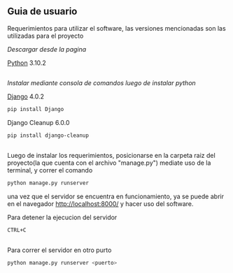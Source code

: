 ## Guia de usuario

Requerimientos para utilizar el software, las versiones mencionadas son las utilizadas para el proyecto

_Descargar desde la pagina_

[Python](https://www.python.org/downloads/) 3.10.2

##

_Instalar mediante consola de comandos luego de instalar python_

[Django](https://www.djangoproject.com/download/) 4.0.2
```sh
pip install Django
```
Django Cleanup 6.0.0
```sh
pip install django-cleanup
```

##

Luego de instalar los requerimientos, posicionarse en la carpeta raiz del proyecto(la que cuenta con el archivo "manage.py") mediate uso de la terminal, y correr el comando
```sh
python manage.py runserver
```
una vez que el servidor se encuentra en funcionamiento, ya se puede abrir en el navegador [http://localhost:8000/](http://localhost:8000/) y hacer uso del software.


Para detener la ejecucion del servidor
```sh
CTRL+C
```

##

Para correr el servidor en otro purto
```sh
python manage.py runserver <puerto>
```
